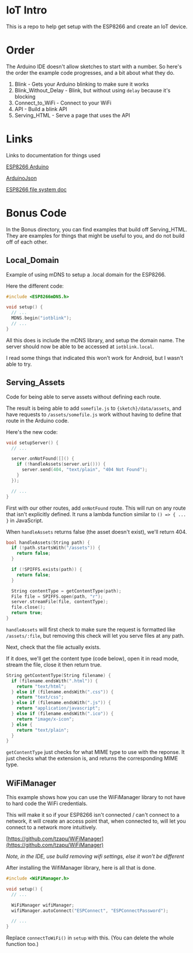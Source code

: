 IoT Intro
=========

This is a repo to help get setup with the ESP8266 and create an IoT device.

# Order

The Arduino IDE doesn't allow sketches to start with a number.
So here's the order the example code progresses, and a bit about what they do.

1. Blink - Gets your Arduino blinking to make sure it works
2. Blink_Without_Delay - Blink, but without using `delay` because it's blocking
3. Connect_to_WiFi - Connect to your WiFi
4. API - Build a blink API
5. Serving_HTML - Serve a page that uses the API

# Links

Links to documentation for things used

[ESP8266 Arduino](https://github.com/esp8266/Arduino)

[ArduinoJson](https://github.com/bblanchon/ArduinoJson)

[ESP8266 file system doc](http://esp8266.github.io/Arduino/versions/2.0.0/doc/filesystem.html)

# Bonus Code

In the Bonus directory, you can find examples that build off Serving_HTML.
They are examples for things that might be useful to you, and do not build off
of each other.

## Local_Domain

Example of using mDNS to setup a .local domain for the ESP8266.

Here the different code:

```cpp
#include <ESP8266mDNS.h>

void setup() {
  // ...
  MDNS.begin("iotblink");
  // ...
}
```

All this does is include the mDNS library, and setup the domain name.
The server should now be able to be accessed at `iotblink.local`.

I read some things that indicated this won't work for Android, but I wasn't able
to try.

## Serving_Assets

Code for being able to serve assets without defining each route.

The result is being able to add `somefile.js` to `{sketch}/data/assets`, and
have requests to `/assets/somefile.js` work without having to define that route
in the Arduino code.

Here's the new code:

```cpp
void setupServer() {
  // ...

  server.onNotFound([]() {
    if (!handleAssets(server.uri())) {
      server.send(404, "text/plain", "404 Not Found");
    }
  });

  // ...
}
```

First with our other routes, add `onNotFound` route.
This will run on any route that isn't explicitly defined.
It runs a lambda function similar to `() => { ... }` in JavaScript.

When `handleAssets` returns false (the asset doesn't exist), we'll return 404.

```cpp
bool handleAssets(String path) {
  if (!path.startsWith("/assets")) {
    return false;
  }

  if (!SPIFFS.exists(path)) {
    return false;
  }

  String contentType = getContentType(path);
  File file = SPIFFS.open(path, "r");
  server.streamFile(file, contentType);
  file.close();
  return true;
}
```

`handleAssets` will first check to make sure the request is formatted like
`/assets/:file`, but removing this check will let you serve files at any path.

Next, check that the file actually exists.

If it does, we'll get the content type (code below), open it in read mode,
stream the file, close it then return true.

```cpp
String getContentType(String filename) {
  if (filename.endsWith(".html")) {
    return "text/html";
  } else if (filename.endsWith(".css")) {
    return "text/css";
  } else if (filename.endsWith(".js")) {
    return "application/javascript";
  } else if (filename.endsWith(".ico")) {
    return "image/x-icon";
  } else {
    return "text/plain";
  }
}
```

`getContentType` just checks for what MIME type to use with the reponse.
It just checks what the extension is, and returns the corresponding MIME type.

## WiFiManager

This example shows how you can use the WiFiManager library to not have to hard
code the WiFi credentials.

This will make it so if your ESP8266 isn't connected / can't connect to a
network, it will create an access point that, when connected to, will let you
connect to a network more intuitively.

[https://github.com/tzapu/WiFiManager](https://github.com/tzapu/WiFiManager)

*Note, in the IDE, use build removing wifi settings, else it won't be different*

After installing the WifiManager library, here is all that is done.

```cpp
#include <WiFiManager.h>

void setup() {
  // ...

  WiFiManager wifiManager;
  wifiManager.autoConnect("ESPConnect", "ESPConnectPassword");

  // ...
}
```

Replace `connectToWiFi()` in `setup` with this.
(You can delete the whole function too.)
